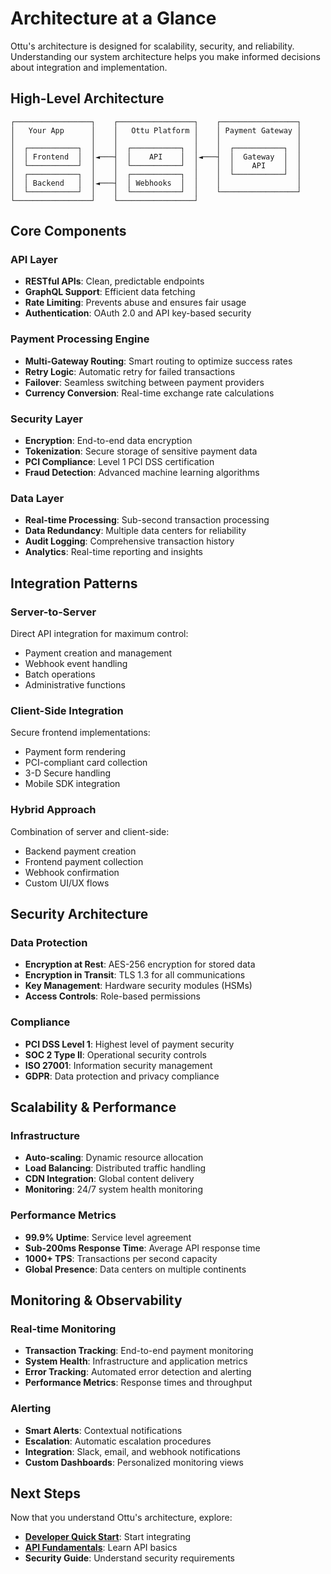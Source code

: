 # Architecture at a Glance

Ottu's architecture is designed for scalability, security, and reliability. Understanding our system architecture helps you make informed decisions about integration and implementation.

## High-Level Architecture

```
┌─────────────────┐    ┌─────────────────┐    ┌─────────────────┐
│   Your App      │    │   Ottu Platform │    │ Payment Gateway │
│                 │    │                 │    │                 │
│  ┌───────────┐  │    │  ┌───────────┐  │    │  ┌───────────┐  │
│  │ Frontend  │  │◄───┤  │    API    │  │◄───┤  │  Gateway  │  │
│  └───────────┘  │    │  └───────────┘  │    │  │    API    │  │
│  ┌───────────┐  │    │  ┌───────────┐  │    │  └───────────┘  │
│  │ Backend   │  │◄───┤  │ Webhooks  │  │    │                 │
│  └───────────┘  │    │  └───────────┘  │    └─────────────────┘
└─────────────────┘    └─────────────────┘
```

## Core Components

### API Layer
- **RESTful APIs**: Clean, predictable endpoints
- **GraphQL Support**: Efficient data fetching
- **Rate Limiting**: Prevents abuse and ensures fair usage
- **Authentication**: OAuth 2.0 and API key-based security

### Payment Processing Engine
- **Multi-Gateway Routing**: Smart routing to optimize success rates
- **Retry Logic**: Automatic retry for failed transactions
- **Failover**: Seamless switching between payment providers
- **Currency Conversion**: Real-time exchange rate calculations

### Security Layer
- **Encryption**: End-to-end data encryption
- **Tokenization**: Secure storage of sensitive payment data
- **PCI Compliance**: Level 1 PCI DSS certification
- **Fraud Detection**: Advanced machine learning algorithms

### Data Layer
- **Real-time Processing**: Sub-second transaction processing
- **Data Redundancy**: Multiple data centers for reliability
- **Audit Logging**: Comprehensive transaction history
- **Analytics**: Real-time reporting and insights

## Integration Patterns

### Server-to-Server
Direct API integration for maximum control:
- Payment creation and management
- Webhook event handling
- Batch operations
- Administrative functions

### Client-Side Integration
Secure frontend implementations:
- Payment form rendering
- PCI-compliant card collection
- 3-D Secure handling
- Mobile SDK integration

### Hybrid Approach
Combination of server and client-side:
- Backend payment creation
- Frontend payment collection
- Webhook confirmation
- Custom UI/UX flows

## Security Architecture

### Data Protection
- **Encryption at Rest**: AES-256 encryption for stored data
- **Encryption in Transit**: TLS 1.3 for all communications
- **Key Management**: Hardware security modules (HSMs)
- **Access Controls**: Role-based permissions

### Compliance
- **PCI DSS Level 1**: Highest level of payment security
- **SOC 2 Type II**: Operational security controls
- **ISO 27001**: Information security management
- **GDPR**: Data protection and privacy compliance

## Scalability & Performance

### Infrastructure
- **Auto-scaling**: Dynamic resource allocation
- **Load Balancing**: Distributed traffic handling
- **CDN Integration**: Global content delivery
- **Monitoring**: 24/7 system health monitoring

### Performance Metrics
- **99.9% Uptime**: Service level agreement
- **Sub-200ms Response Time**: Average API response time
- **1000+ TPS**: Transactions per second capacity
- **Global Presence**: Data centers on multiple continents

## Monitoring & Observability

### Real-time Monitoring
- **Transaction Tracking**: End-to-end payment monitoring
- **System Health**: Infrastructure and application metrics
- **Error Tracking**: Automated error detection and alerting
- **Performance Metrics**: Response times and throughput

### Alerting
- **Smart Alerts**: Contextual notifications
- **Escalation**: Automatic escalation procedures
- **Integration**: Slack, email, and webhook notifications
- **Custom Dashboards**: Personalized monitoring views

## Next Steps

Now that you understand Ottu's architecture, explore:
- **[Developer Quick Start](../quick-start/developers)**: Start integrating
- **[API Fundamentals](../developers/api-fundamentals)**: Learn API basics
- **Security Guide**: Understand security requirements